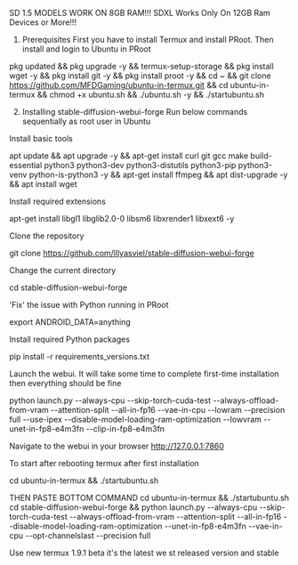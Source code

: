 SD 1.5 MODELS WORK ON 8GB RAM!!! SDXL Works Only On 12GB Ram Devices or More!!!

1. Prerequisites
First you have to install Termux and install PRoot. Then install and login to Ubuntu in PRoot


pkg updated && pkg upgrade -y && termux-setup-storage &&
pkg install wget -y && pkg install git -y && pkg install proot -y &&
cd ~ && git clone https://github.com/MFDGaming/ubuntu-in-termux.git && cd ubuntu-in-termux && chmod +x ubuntu.sh && ./ubuntu.sh -y && ./startubuntu.sh 

2. Installing stable-diffusion-webui-forge
Run below commands sequentially as root user in Ubuntu

Install basic tools

apt update && apt upgrade -y && apt-get install curl git gcc make build-essential python3 python3-dev python3-distutils python3-pip python3-venv python-is-python3 -y && apt-get install ffmpeg && apt dist-upgrade -y && apt install wget


Install required extensions

apt-get install libgl1 libglib2.0-0 libsm6 libxrender1 libxext6 -y

Clone the repository

git clone https://github.com/lllyasviel/stable-diffusion-webui-forge



Change the current directory

cd stable-diffusion-webui-forge


'Fix' the issue with Python running in PRoot

export ANDROID_DATA=anything 

Install required Python packages

pip install -r requirements_versions.txt  

Launch the webui. It will take some time to complete first-time installation then everything should be fine

python launch.py --always-cpu --skip-torch-cuda-test --always-offload-from-vram --attention-split --all-in-fp16 --vae-in-cpu --lowram --precision full --use-ipex --disable-model-loading-ram-optimization --lowvram --unet-in-fp8-e4m3fn --clip-in-fp8-e4m3fn

Navigate to the webui in your browser
http://127.0.0.1:7860 

To start after rebooting termux after first installation 

cd ubuntu-in-termux && ./startubuntu.sh

THEN PASTE BOTTOM COMMAND 
cd ubuntu-in-termux && ./startubuntu.sh
cd stable-diffusion-webui-forge && python launch.py --always-cpu --skip-torch-cuda-test --always-offload-from-vram --attention-split --all-in-fp16 --disable-model-loading-ram-optimization --unet-in-fp8-e4m3fn --vae-in-cpu --opt-channelslast --precision full


Use new termux 1.9.1 beta it's the latest we st released version and stable


